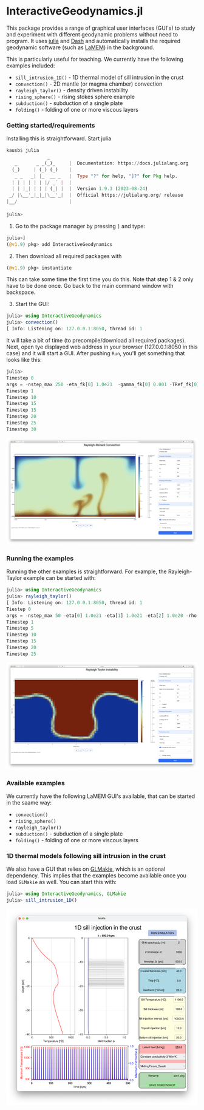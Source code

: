 # InteractiveGeodynamics.jl

This package provides a range of graphical user interfaces (GUI's) to study and experiment with different geodynamic problems without need to program. It uses [julia](https://julialang.org) and [Dash](https://dash.plotly.com/julia) and automatically installs the required geodynamic software (such as [LaMEM](https://github.com/JuliaGeodynamics/LaMEM.jl)) in the background.

This is particularly useful for teaching.
We currently have the following examples included:

- `sill_intrusion_1D()` - 1D thermal model of sill intrusion in the crust
- `convection()` - 2D mantle  (or magma chamber) convection
- `rayleigh_taylor()` - density driven instability
- `rising_sphere()` - rising stokes sphere example
- `subduction()` - subduction of a single plate 
- `folding()` - folding of one or more viscous layers

### Getting started/requirements
Installing this is straightforward. Start julia

```julia
kausb$ julia
               _
   _       _ _(_)_     |  Documentation: https://docs.julialang.org
  (_)     | (_) (_)    |
   _ _   _| |_  __ _   |  Type "?" for help, "]?" for Pkg help.
  | | | | | | |/ _` |  |
  | | |_| | | | (_| |  |  Version 1.9.3 (2023-08-24)
 _/ |\__'_|_|_|\__'_|  |  Official https://julialang.org/ release
|__/                   |

julia>
```
1) Go to the package manager by pressing `]` and type: 
```julia
julia>]
(@v1.9) pkg> add InteractiveGeodynamics
 ```
2) Then download all required packages with

```julia
(@v1.9) pkg> instantiate
 ```
This can take some time the first time you do this. Note that step 1 & 2 only have to be done once. Go back to the main command window with backspace.

3) Start the GUI: 
```julia
julia> using InteractiveGeodynamics
julia> convection()
[ Info: Listening on: 127.0.0.1:8050, thread id: 1
```
It will take a bit of time (to precompile/download all required packages). Next, open tye displayed web address in your browser (127.0.0.1:8050 in this case) and it will start a GUI. After pushing `Run`, you'll get something that looks like this: 
```julia
julia> 
Timestep 0
args = -nstep_max 250 -eta_fk[0] 1.0e21  -gamma_fk[0] 0.001 -TRef_fk[0] 1000.0 -ch[0] 5.0e8 -nel_x 128 -nel_z 64 -coord_x -1000.0,1000.0 -coord_z -1000,0 -coord_y -7.8125,7.8125 -temp_bot 2000
Timestep 1
Timestep 10
Timestep 15
Timestep 15
Timestep 20
Timestep 25
Timestep 30
```
![GUI_Convection](./docs/src/assets/img/Convection_GUI_Dash.png)

### Running the examples

Running the other examples is  straightforward. For example, the Rayleigh-Taylor example can be started with:
```julia
julia> using InteractiveGeodynamics
julia> rayleigh_taylor()
[ Info: Listening on: 127.0.0.1:8050, thread id: 1
Tiestep 0
args = -nstep_max 50 -eta[0] 1.0e21 -eta[1] 1.0e21 -eta[2] 1.0e20 -rho[0] 2800 -rho[1] 2800 -rho[2] 2200 -open_top_bound 0 -nel_x 32 -nel_z 16 -coord_x -5.0,5.0 
Timestep 1
Timestep 5
Timestep 10
Timestep 15
Timestep 20
Timestep 25
```
![GUI_RTI_start](./docs/src/assets/img/RTI_GUI_Dash.png)


### Available examples
We currently have the following LaMEM GUI's available, that can be started in the saame way:

- `convection()` 
- `rising_sphere()`
- `rayleigh_taylor()`
- `subduction()` - subduction of a single plate 
- `folding()` - folding of one or more viscous layers

### 1D thermal models following sill intrusion in the crust

We also have a GUI that relies on [GLMakie](docs.makie.org), which is an optional dependency. 
This implies that the examples become available once you load `GLMakie` as well.
You can start this with:
```julia
julia> using InteractiveGeodynamics, GLMakie
julia> sill_intrusion_1D()
```

![1D_Sill_Intrusion](./docs/src/assets/img/1D_sill_intrusion.png)
